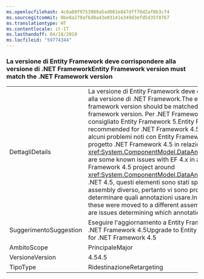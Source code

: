 ```yaml
---
ms.openlocfilehash: 4c6a89f9753989a5ad061e847dff70d2af0b3cf4
ms.sourcegitcommit: 0be8a279af6d8a43e03141e349d3efd5d35f8767
ms.translationtype: HT
ms.contentlocale: it-IT
ms.lasthandoff: 04/18/2019
ms.locfileid: "59774344"
---
```

### <a name="entity-framework-version-must-match-the-net-framework-version"></a><span data-ttu-id="75cb4-101">La versione di Entity Framework deve corrispondere alla versione di .NET Framework</span><span class="sxs-lookup"><span data-stu-id="75cb4-101">Entity Framework version must match the .NET Framework version</span></span>

|   |   |
|---|---|
|<span data-ttu-id="75cb4-102">Dettagli</span><span class="sxs-lookup"><span data-stu-id="75cb4-102">Details</span></span>|<span data-ttu-id="75cb4-103">La versione di Entity Framework deve corrispondere alla versione di .NET Framework.</span><span class="sxs-lookup"><span data-stu-id="75cb4-103">The entity framework version should be matched with the .NET framework version.</span></span> <span data-ttu-id="75cb4-104">Per .NET Framework 4.5 è consigliato Entity Framework 5.</span><span class="sxs-lookup"><span data-stu-id="75cb4-104">Entity Framework 5 is recommended for .NET Framework 4.5.</span></span> <span data-ttu-id="75cb4-105">Esistono alcuni problemi noti con Entity Framework 4.x in un progetto .NET Framework 4.5 in relazione a <xref:System.ComponentModel.DataAnnotations>.</span><span class="sxs-lookup"><span data-stu-id="75cb4-105">There are some known issues with EF 4.x in a .NET Framework 4.5 project around <xref:System.ComponentModel.DataAnnotations>.</span></span> <span data-ttu-id="75cb4-106">In .NET 4.5, questi elementi sono stati spostati in un assembly diverso, pertanto vi sono problemi a determinare quali annotazioni usare.</span><span class="sxs-lookup"><span data-stu-id="75cb4-106">In .NET 4.5, these were moved to a different assembly, so there are issues determining which annotations to use.</span></span>|
|<span data-ttu-id="75cb4-107">Suggerimento</span><span class="sxs-lookup"><span data-stu-id="75cb4-107">Suggestion</span></span>|<span data-ttu-id="75cb4-108">Eseguire l'aggiornamento a Entity Framework 5 per .NET Framework 4.5</span><span class="sxs-lookup"><span data-stu-id="75cb4-108">Upgrade to Entity Framework 5 for .NET Framework 4.5</span></span>|
|<span data-ttu-id="75cb4-109">Ambito</span><span class="sxs-lookup"><span data-stu-id="75cb4-109">Scope</span></span>|<span data-ttu-id="75cb4-110">Principale</span><span class="sxs-lookup"><span data-stu-id="75cb4-110">Major</span></span>|
|<span data-ttu-id="75cb4-111">Versione</span><span class="sxs-lookup"><span data-stu-id="75cb4-111">Version</span></span>|<span data-ttu-id="75cb4-112">4.5</span><span class="sxs-lookup"><span data-stu-id="75cb4-112">4.5</span></span>|
|<span data-ttu-id="75cb4-113">Tipo</span><span class="sxs-lookup"><span data-stu-id="75cb4-113">Type</span></span>|<span data-ttu-id="75cb4-114">Ridestinazione</span><span class="sxs-lookup"><span data-stu-id="75cb4-114">Retargeting</span></span>|
